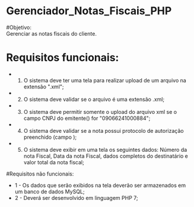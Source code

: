# Gerenciador_Notas_Fiscais_PHP
#Objetivo:   
  Gerenciar as notas fiscais do cliente.  

# Requisitos funcionais:

  * 1.	O sistema deve ter uma tela para realizar upload de um arquivo na extensão ".xml";
  * 2.	O sistema deve validar se o arquivo é uma extensão .xml;
  * 3.	O sistema deve permitir somente o upload do arquivo xml se o campo CNPJ do emitente(<emit>) for "09066241000884";
  * 4.	O sistema deve validar se a nota possui protocolo de autorização preenchido (campo <nProt>);
  * 5.	O sistema deve exibir em uma tela os seguintes dados: Número da nota Fiscal, Data da nota Fiscal, dados completos do destinatário e valor total da nota fiscal;
 
#Requisitos não funcionais:
  * 1 - Os dados que serão exibidos na tela deverão ser armazenados em um banco de dados MySQL;
  * 2 - Deverá ser desenvolvido em linguagem PHP 7;
